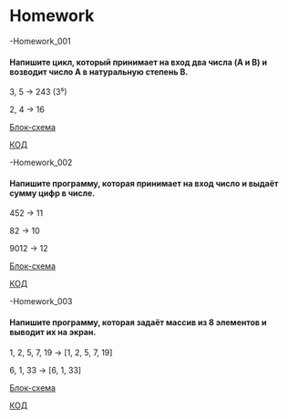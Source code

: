 # Homework

-Homework_001

#### Напишите цикл, который принимает на вход два числа (A и B) и возводит число A в натуральную степень B.

3, 5 -> 243 (3⁵)

2, 4 -> 16

[Блок-схема](Homework_001/diagram.drawio.png)

[КОД](Homework_001/Program.cs)

-Homework_002

#### Напишите программу, которая принимает на вход число и выдаёт сумму цифр в числе.

452 -> 11

82 -> 10

9012 -> 12

[Блок-схема](Homework_002/diagram.drawio.png)

[КОД](Homework_002/Program.cs)

-Homework_003

#### Напишите программу, которая задаёт массив из 8 элементов и выводит их на экран.

1, 2, 5, 7, 19 -> [1, 2, 5, 7, 19]

6, 1, 33 -> [6, 1, 33]

[Блок-схема](Homework_003/diagram.drawio.png)

[КОД](Homework_003/Program.cs)